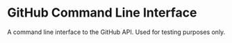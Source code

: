 # GitHub Command Line Interface

A command line interface to the GitHub API.  Used for testing purposes only.
